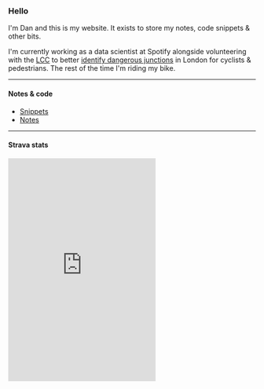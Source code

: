 ### Hello

I'm Dan and this is my website. It exists to store my notes, code snippets & other bits.

I'm currently working as a data scientist at Spotify alongside volunteering with the [LCC](https://lcc.org.uk/) to better [identify dangerous junctions](https://github.com/danielhills/lcc-dangerous-junctions) in London for cyclists & pedestrians. The rest of the time I'm riding my bike.

---

#### Notes & code

- [Snippets](https://danielhills.github.io/snippets)
- [Notes](https://danielhills.github.io/notes)

---

#### Strava stats

<iframe height='454' width='300' frameborder='0' allowtransparency='true' scrolling='no' src='https://www.strava.com/athletes/1528997/latest-rides/9bf815eeea64899a34f8767fd45d0ef3ab15e6e4'></iframe>
